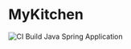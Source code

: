 # MyKitchen
![CI Build](https://github.com/luharaca/MyKitchen/workflows/CI%20Build/badge.svg)
 Java Spring Application
